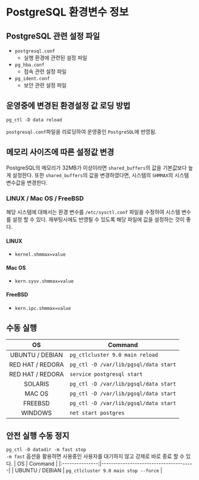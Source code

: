 # PostgreSQL 환경변수 정보

## PostgreSQL 관련 설정 파일
- `postgresql.conf`
  - 실행 환경에 관련된 설정 파일
- `pg_hba.conf`
  - 접속 관련 설정 파일
- `pg_ident.conf`
  - 보안 관련 설정 파일

## 운영중에 변경된 환경설정 값 로딩 방법
```
pg_ctl -D data reload
```
`postgresql.conf`파일을 리로딩하여 운영중인 `PostgreSQL`에 반영됨.

## 메모리 사이즈에 따른 설정값 변경
PostgreSQL의 메모리가 32MB가 이상이라면 `shared_buffers`의 값을 기본값보다 높게 설정한다. 또한 `shared_buffers`의 값을 변경하였다면, 시스템의 `SHMMAX`의 시스템 변수값을 변경한다. 

### LINUX / Mac OS / FreeBSD
해당 시스템에 대해서는 환경 변수를 `/etc/sysctl.conf` 파일을 수정하여 시스템 변수를 설정 할 수 있다. 재부팅시에도 반영될 수 있도록 해당 파일에 값을 설정하는 것이 좋다.

#### LINUX
- `kernel.shmmax=value`
#### Mac OS
- `kern.sysv.shmmax=value`
#### FreeBSD
- `kern.ipc.shmmax=value`

## 수동 실행
|        OS        | Command                               |
|:----------------:|---------------------------------------|
| UBUNTU / DEBIAN  | `pg_ctlcluster 9.0 main reload`       |
| RED HAT / REDORA | `pg_ctl -D /var/lib/pgsql/data start` |
| RED HAT / REDORA | `service postgresql start`            |
|     SOLARIS      | `pg_ctl -D /var/lib/pgsql/data start` |
|      MAC OS      | `pg_ctl -D /var/lib/pgsql/data start` |
|     FREEBSD      | `pg_ctl -D /var/lib/pgsql/data start` |
|     WINDOWS      | `net start postgres`                  |

## 안전 실행 수동 정지
`pg_ctl -D datadir -m fast stop`  
`-m fast` 옵션을 활용하면 사용중인 사용자를 대기하지 않고 강제로 바로 종료 할 수 있다.
|       OS        | Command                               |
|:---------------:|---------------------------------------|
| UBUNTU / DEBIAN | `pg_ctlcluster 9.0 main stop --force` |

